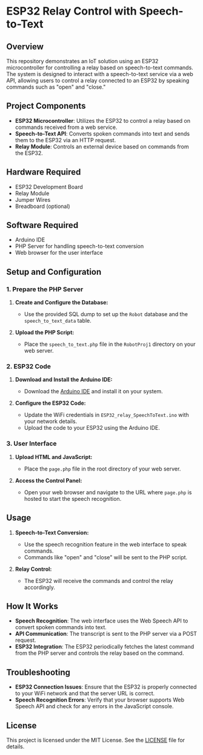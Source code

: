 # ESP32 Relay Control with Speech-to-Text

## Overview

This repository demonstrates an IoT solution using an ESP32 microcontroller for controlling a relay based on speech-to-text commands. The system is designed to interact with a speech-to-text service via a web API, allowing users to control a relay connected to an ESP32 by speaking commands such as "open" and "close."

## Project Components

- **ESP32 Microcontroller**: Utilizes the ESP32 to control a relay based on commands received from a web service.
- **Speech-to-Text API**: Converts spoken commands into text and sends them to the ESP32 via an HTTP request.
- **Relay Module**: Controls an external device based on commands from the ESP32.

## Hardware Required

- ESP32 Development Board
- Relay Module
- Jumper Wires
- Breadboard (optional)

## Software Required

- Arduino IDE
- PHP Server for handling speech-to-text conversion
- Web browser for the user interface

## Setup and Configuration

### 1. Prepare the PHP Server

1. **Create and Configure the Database:**
   - Use the provided SQL dump to set up the `Robot` database and the `speech_to_text_data` table.

2. **Upload the PHP Script:**
   - Place the `speech_to_text.php` file in the `RobotProj1` directory on your web server.

### 2. ESP32 Code

1. **Download and Install the Arduino IDE:**
   - Download the [Arduino IDE](https://www.arduino.cc/en/software) and install it on your system.

2. **Configure the ESP32 Code:**
   - Update the WiFi credentials in `ESP32_relay_SpeechToText.ino` with your network details.
   - Upload the code to your ESP32 using the Arduino IDE.

### 3. User Interface

1. **Upload HTML and JavaScript:**
   - Place the `page.php` file in the root directory of your web server.

2. **Access the Control Panel:**
   - Open your web browser and navigate to the URL where `page.php` is hosted to start the speech recognition.

## Usage

1. **Speech-to-Text Conversion:**
   - Use the speech recognition feature in the web interface to speak commands.
   - Commands like "open" and "close" will be sent to the PHP script.

2. **Relay Control:**
   - The ESP32 will receive the commands and control the relay accordingly.

## How It Works

- **Speech Recognition**: The web interface uses the Web Speech API to convert spoken commands into text.
- **API Communication**: The transcript is sent to the PHP server via a POST request.
- **ESP32 Integration**: The ESP32 periodically fetches the latest command from the PHP server and controls the relay based on the command.

## Troubleshooting

- **ESP32 Connection Issues**: Ensure that the ESP32 is properly connected to your WiFi network and that the server URL is correct.
- **Speech Recognition Errors**: Verify that your browser supports Web Speech API and check for any errors in the JavaScript console.

## License

This project is licensed under the MIT License. See the [LICENSE](LICENSE) file for details.
